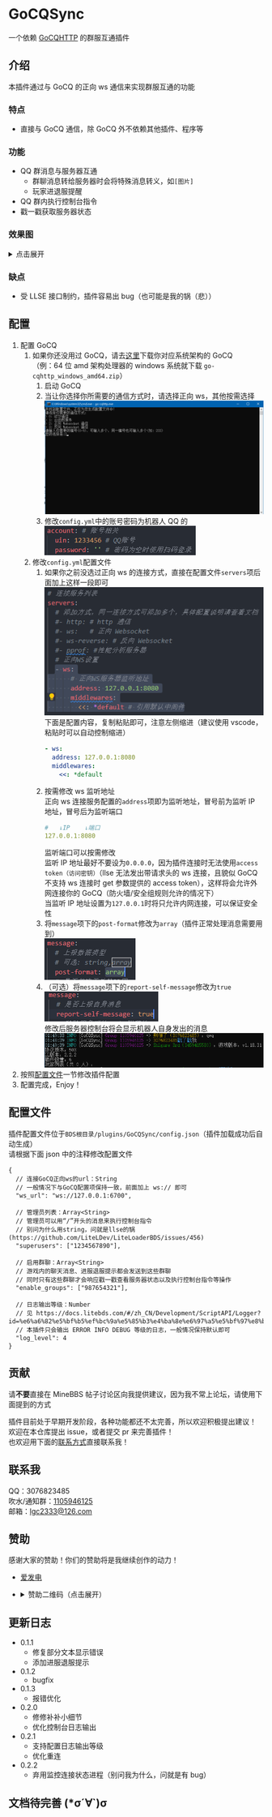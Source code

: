 <!-- markdownlint-disable MD031 MD033 -->

# GoCQSync

一个依赖 [GoCQHTTP](https://github.com/Mrs4s/go-cqhttp) 的群服互通插件

## 介绍

本插件通过与 GoCQ 的正向 ws 通信来实现群服互通的功能

### 特点

- 直接与 GoCQ 通信，除 GoCQ 外不依赖其他插件、程序等

### 功能

- QQ 群消息与服务器互通
  - 群聊消息转给服务器时会将特殊消息转义，如`[图片]`
  - 玩家进退服提醒
- QQ 群内执行控制台指令
- 戳一戳获取服务器状态

### 效果图

<details>
  <summary>点击展开</summary>

![群聊](readme/4b58ead66f2bfb75.png)
![服务器内](readme/-e0426ee8a4b2559.jpg)

</details>

### 缺点

- 受 LLSE 接口制约，插件容易出 bug（也可能是我的锅（悲））

## 配置

1. 配置 GoCQ
   1. 如果你还没用过 GoCQ，请去[这里](https://github.com/Mrs4s/go-cqhttp/releases)下载你对应系统架构的 GoCQ  
      （例：64 位 amd 架构处理器的 windows 系统就下载 `go-cqhttp_windows_amd64.zip`）
      1. 启动 GoCQ
      2. 当让你选择你所需要的通信方式时，请选择正向 ws，其他按需选择  
         ![示例](readme/112.png)
      3. 修改`config.yml`中的账号密码为机器人 QQ 的  
         ![示例](readme/113.png)
   2. 修改`config.yml`配置文件
      1. 如果你之前没选过正向 ws 的连接方式，直接在配置文件`servers`项后面加上这样一段即可  
         ![示例](readme/121.png)  
         下面是配置内容，复制粘贴即可，注意左侧缩进（建议使用 vscode，粘贴时可以自动控制缩进）
         ```yml
         - ws:
           address: 127.0.0.1:8080
           middlewares:
             <<: *default
         ```
      2. 按需修改 ws 监听地址  
         正向 ws 连接服务配置的`address`项即为监听地址，冒号前为监听 IP 地址，冒号后为监听端口
         ```yml
         #   ↓IP    ↓端口
         127.0.0.1:8080
         ```
         监听端口可以按需修改  
         监听 IP 地址最好不要设为`0.0.0.0`，因为插件连接时无法使用`access token（访问密钥）`（llse 无法发出带请求头的 ws 连接，且貌似 GoCQ 不支持 ws 连接时 get 参数提供的 access token），这样将会允许外网连接你的 GoCQ（防火墙/安全组规则允许的情况下）  
         当监听 IP 地址设置为`127.0.0.1`时将只允许内网连接，可以保证安全性
      3. 将`message`项下的`post-format`修改为`array`（插件正常处理消息需要用到）  
         ![示例](readme/123.png)
      4. （可选）将`message`项下的`report-self-message`修改为`true`
         ![示例](readme/124.png)  
         修改后服务器控制台将会显示机器人自身发出的消息  
         ![效果](readme/1242.png)
2. 按照[配置文件](#配置文件)一节修改插件配置
3. 配置完成，Enjoy！

## 配置文件

插件配置文件位于`BDS根目录/plugins/GoCQSync/config.json`（插件加载成功后自动生成）  
请根据下面 json 中的注释修改配置文件

```jsonc
{
  // 连接GoCQ正向ws的url：String
  // 一般情况下与GoCQ配置项保持一致，前面加上 ws:// 即可
  "ws_url": "ws://127.0.0.1:6700",

  // 管理员列表：Array<String>
  // 管理员可以用“/”开头的消息来执行控制台指令
  // 别问为什么用string，问就是llse的锅 (https://github.com/LiteLDev/LiteLoaderBDS/issues/456)
  "superusers": ["1234567890"],

  // 启用群聊：Array<String>
  // 游戏内的聊天消息、进服退服提示都会发送到这些群聊
  // 同时只有这些群聊才会响应戳一戳查看服务器状态以及执行控制台指令等操作
  "enable_groups": ["987654321"],

  // 日志输出等级：Number
  // 见 https://docs.litebds.com/#/zh_CN/Development/ScriptAPI/Logger?id=%e6%a6%82%e5%bf%b5%ef%bc%9a%e5%85%b3%e4%ba%8e%e6%97%a5%e5%bf%97%e8%be%93%e5%87%ba%e7%ad%89%e7%ba%a7
  // 本插件只会输出 ERROR INFO DEBUG 等级的日志，一般情况保持默认即可
  "log_level": 4
}
```

## 贡献

请**不要**直接在 MineBBS 帖子讨论区向我提供建议，因为我不常上论坛，请使用下面提到的方式

插件目前处于早期开发阶段，各种功能都还不太完善，所以欢迎积极提出建议！  
欢迎在本仓库提出 issue，或者提交 pr 来完善插件！  
也欢迎用下面的[联系方式](#联系我)直接联系我！

## 联系我

QQ：3076823485  
吹水/通知群：[1105946125](https://jq.qq.com/?_wv=1027&k=Z3n1MpEp)  
邮箱：<lgc2333@126.com>

## 赞助

感谢大家的赞助！你们的赞助将是我继续创作的动力！

- [爱发电](https://afdian.net/@lgc2333)
- <details>
    <summary>赞助二维码（点击展开）</summary>

  ![讨饭](https://raw.githubusercontents.com/lgc2333/ShigureBotMenu/master/src/imgs/sponsor.png)

  </details>

## 更新日志

- 0.1.1
  - 修复部分文本显示错误
  - 添加进服退服提示
- 0.1.2
  - bugfix
- 0.1.3
  - 报错优化
- 0.2.0
  - 修修补补小细节
  - 优化控制台日志输出
- 0.2.1
  - 支持配置日志输出等级
  - 优化重连
- 0.2.2
  - 弃用监控连接状态进程（别问我为什么，问就是有 bug）

## 文档待完善 (\*σ´∀`)σ
